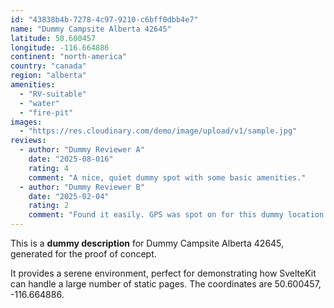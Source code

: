 ```yaml
---
id: "43838b4b-7278-4c97-9210-c6bff0dbb4e7"
name: "Dummy Campsite Alberta 42645"
latitude: 50.600457
longitude: -116.664886
continent: "north-america"
country: "canada"
region: "alberta"
amenities:
  - "RV-suitable"
  - "water"
  - "fire-pit"
images:
  - "https://res.cloudinary.com/demo/image/upload/v1/sample.jpg"
reviews:
  - author: "Dummy Reviewer A"
    date: "2025-08-016"
    rating: 4
    comment: "A nice, quiet dummy spot with some basic amenities."
  - author: "Dummy Reviewer B"
    date: "2025-02-04"
    rating: 2
    comment: "Found it easily. GPS was spot on for this dummy location."
---
```


This is a **dummy description** for Dummy Campsite Alberta 42645, generated for the proof of concept.

It provides a serene environment, perfect for demonstrating how SvelteKit can handle a large number of static pages. The coordinates are 50.600457, -116.664886.
